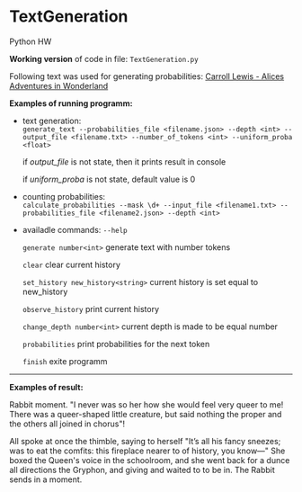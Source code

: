 # TextGeneration
 Python HW

**Working version** of code in file: `TextGeneration.py`

Following text was used for generating probabilities: [Carroll Lewis - Alices Adventures in Wonderland](https://drive.google.com/file/d/1khBh2dAaTVcYQ2WAESrf6yml0Jx3vub_/view?usp=sharing)

**Examples of running programm:**
* text generation:  
    `generate_text --probabilities_file <filename.json> --depth <int> --output_file <filename.txt> --number_of_tokens <int> --uniform_proba <float>`

  if *output_file* is not state, then it prints result in console  

  if *uniform_proba* is not state, default value is 0  


* counting probabilities:  
    `calculate_probabilities --mask \d+ --input_file <filename1.txt> --probabilities_file <filename2.json> --depth <int>`
    
* availadle commands:
   `--help`
   
   `generate number<int>`
       generate text with number tokens

   `clear`
       clear current history

   `set_history new_history<string>`
       current history is set equal to new_history

   `observe_history`
       print current history

   `change_depth number<int>`
       current depth is made to be equal number

   `probabilities`
       print probabilities for the next token

   `finish`
       exite programm

---

**Examples of result:**  

Rabbit moment. "I never was so her how she would feel very queer to me! 
There was a queer-shaped little creature, but said nothing the proper and
the others all joined in chorus"!  


All spoke at once the thimble, saying to herself "It’s all his fancy sneezes; 
was to eat the comfits: this fireplace nearer to of history, you know—" 
She boxed the Queen's voice in the schoolroom, and she went back for a dunce all 
directions the Gryphon, and giving and waited to to be in. The Rabbit sends in a moment.

